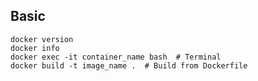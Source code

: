 ---
---

## Basic

```shell
docker version
docker info
docker exec -it container_name bash  # Terminal
docker build -t image_name .  # Build from Dockerfile
```
